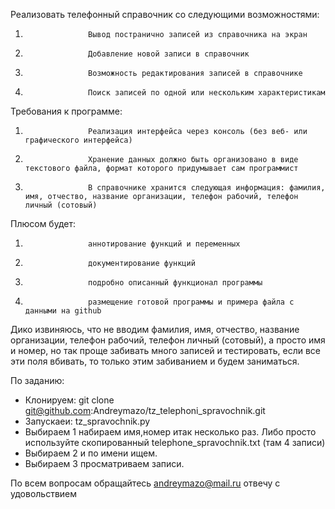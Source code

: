 Реализовать телефонный справочник со следующими возможностями:
1.                   Вывод постранично записей из справочника на экран
2.                   Добавление новой записи в справочник
3.                   Возможность редактирования записей в справочнике
4.                   Поиск записей по одной или нескольким характеристикам
Требования к программе:
1.                   Реализация интерфейса через консоль (без веб- или графического интерфейса)
2.                   Хранение данных должно быть организовано в виде текстового файла, формат которого придумывает сам программист
3.                   В справочнике хранится следующая информация: фамилия, имя, отчество, название организации, телефон рабочий, телефон личный (сотовый)
Плюсом будет:
1.                   аннотирование функций и переменных
2.                   документирование функций
3.                   подробно описанный функционал программы
4.                   размещение готовой программы и примера файла с данными на github

Дико извиняюсь, что не вводим фамилия, имя, отчество, название организации, телефон рабочий, телефон личный (сотовый), а просто имя и номер, но так проще забивать много записей и тестировать, если все эти поля вбивать, то только этим забиванием и будем заниматься.

По заданию: 
 - Клонируем: git clone git@github.com:Andreymazo/tz_telephoni_spravochnik.git 
 - Запускаеи: tz_spravochnik.py
 - Выбираем 1 набираем имя,номер итак несколько раз. Либо просто используйте скопированный telephone_spravochnik.txt (там 4 записи)
 - Выбираем 2 и по имени ищем.
 - Выбираем 3 просматриваем записи.
 
 По всем вопросам обращайтесь andreymazo@mail.ru отвечу с удовольствием
